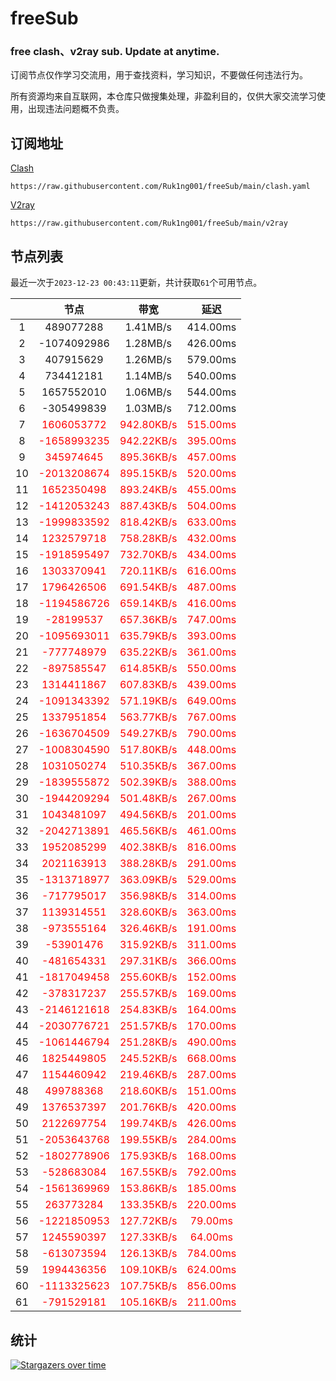# freeSub
### free clash、v2ray sub. Update at anytime.

订阅节点仅作学习交流用，用于查找资料，学习知识，不要做任何违法行为。

所有资源均来自互联网，本仓库只做搜集处理，非盈利目的，仅供大家交流学习使用，出现违法问题概不负责。

## 订阅地址
[Clash](https://raw.githubusercontent.com/Ruk1ng001/freeSub/main/clash.yaml)
```
https://raw.githubusercontent.com/Ruk1ng001/freeSub/main/clash.yaml
```
[V2ray](https://raw.githubusercontent.com/Ruk1ng001/freeSub/main/v2ray)
```
https://raw.githubusercontent.com/Ruk1ng001/freeSub/main/v2ray
```

## 节点列表

最近一次于`2023-12-23 00:43:11`更新，共计获取`61`个可用节点。

|  | 节点 | 带宽 | 延迟 |
|:-:|:--:|:--:|:--:|
 | 1 | 489077288 | 1.41MB/s | 414.00ms |
 | 2 | -1074092986 | 1.28MB/s | 426.00ms |
 | 3 | 407915629 | 1.26MB/s | 579.00ms |
 | 4 | 734412181 | 1.14MB/s | 540.00ms |
 | 5 | 1657552010 | 1.06MB/s | 544.00ms |
 | 6 | -305499839 | 1.03MB/s | 712.00ms |
 | 7 | <font color=red>1606053772</font> | <font color=red>942.80KB/s</font> | <font color=red>515.00ms</font> |
 | 8 | <font color=red>-1658993235</font> | <font color=red>942.22KB/s</font> | <font color=red>395.00ms</font> |
 | 9 | <font color=red>345974645</font> | <font color=red>895.36KB/s</font> | <font color=red>457.00ms</font> |
 | 10 | <font color=red>-2013208674</font> | <font color=red>895.15KB/s</font> | <font color=red>520.00ms</font> |
 | 11 | <font color=red>1652350498</font> | <font color=red>893.24KB/s</font> | <font color=red>455.00ms</font> |
 | 12 | <font color=red>-1412053243</font> | <font color=red>887.43KB/s</font> | <font color=red>504.00ms</font> |
 | 13 | <font color=red>-1999833592</font> | <font color=red>818.42KB/s</font> | <font color=red>633.00ms</font> |
 | 14 | <font color=red>1232579718</font> | <font color=red>758.28KB/s</font> | <font color=red>432.00ms</font> |
 | 15 | <font color=red>-1918595497</font> | <font color=red>732.70KB/s</font> | <font color=red>434.00ms</font> |
 | 16 | <font color=red>1303370941</font> | <font color=red>720.11KB/s</font> | <font color=red>616.00ms</font> |
 | 17 | <font color=red>1796426506</font> | <font color=red>691.54KB/s</font> | <font color=red>487.00ms</font> |
 | 18 | <font color=red>-1194586726</font> | <font color=red>659.14KB/s</font> | <font color=red>416.00ms</font> |
 | 19 | <font color=red>-28199537</font> | <font color=red>657.36KB/s</font> | <font color=red>747.00ms</font> |
 | 20 | <font color=red>-1095693011</font> | <font color=red>635.79KB/s</font> | <font color=red>393.00ms</font> |
 | 21 | <font color=red>-777748979</font> | <font color=red>635.22KB/s</font> | <font color=red>361.00ms</font> |
 | 22 | <font color=red>-897585547</font> | <font color=red>614.85KB/s</font> | <font color=red>550.00ms</font> |
 | 23 | <font color=red>1314411867</font> | <font color=red>607.83KB/s</font> | <font color=red>439.00ms</font> |
 | 24 | <font color=red>-1091343392</font> | <font color=red>571.19KB/s</font> | <font color=red>649.00ms</font> |
 | 25 | <font color=red>1337951854</font> | <font color=red>563.77KB/s</font> | <font color=red>767.00ms</font> |
 | 26 | <font color=red>-1636704509</font> | <font color=red>549.27KB/s</font> | <font color=red>790.00ms</font> |
 | 27 | <font color=red>-1008304590</font> | <font color=red>517.80KB/s</font> | <font color=red>448.00ms</font> |
 | 28 | <font color=red>1031050274</font> | <font color=red>510.35KB/s</font> | <font color=red>367.00ms</font> |
 | 29 | <font color=red>-1839555872</font> | <font color=red>502.39KB/s</font> | <font color=red>388.00ms</font> |
 | 30 | <font color=red>-1944209294</font> | <font color=red>501.48KB/s</font> | <font color=red>267.00ms</font> |
 | 31 | <font color=red>1043481097</font> | <font color=red>494.56KB/s</font> | <font color=red>201.00ms</font> |
 | 32 | <font color=red>-2042713891</font> | <font color=red>465.56KB/s</font> | <font color=red>461.00ms</font> |
 | 33 | <font color=red>1952085299</font> | <font color=red>402.38KB/s</font> | <font color=red>816.00ms</font> |
 | 34 | <font color=red>2021163913</font> | <font color=red>388.28KB/s</font> | <font color=red>291.00ms</font> |
 | 35 | <font color=red>-1313718977</font> | <font color=red>363.09KB/s</font> | <font color=red>529.00ms</font> |
 | 36 | <font color=red>-717795017</font> | <font color=red>356.98KB/s</font> | <font color=red>314.00ms</font> |
 | 37 | <font color=red>1139314551</font> | <font color=red>328.60KB/s</font> | <font color=red>363.00ms</font> |
 | 38 | <font color=red>-973555164</font> | <font color=red>326.46KB/s</font> | <font color=red>191.00ms</font> |
 | 39 | <font color=red>-53901476</font> | <font color=red>315.92KB/s</font> | <font color=red>311.00ms</font> |
 | 40 | <font color=red>-481654331</font> | <font color=red>297.31KB/s</font> | <font color=red>366.00ms</font> |
 | 41 | <font color=red>-1817049458</font> | <font color=red>255.60KB/s</font> | <font color=red>152.00ms</font> |
 | 42 | <font color=red>-378317237</font> | <font color=red>255.57KB/s</font> | <font color=red>169.00ms</font> |
 | 43 | <font color=red>-2146121618</font> | <font color=red>254.83KB/s</font> | <font color=red>164.00ms</font> |
 | 44 | <font color=red>-2030776721</font> | <font color=red>251.57KB/s</font> | <font color=red>170.00ms</font> |
 | 45 | <font color=red>-1061446794</font> | <font color=red>251.28KB/s</font> | <font color=red>490.00ms</font> |
 | 46 | <font color=red>1825449805</font> | <font color=red>245.52KB/s</font> | <font color=red>668.00ms</font> |
 | 47 | <font color=red>1154460942</font> | <font color=red>219.46KB/s</font> | <font color=red>287.00ms</font> |
 | 48 | <font color=red>499788368</font> | <font color=red>218.60KB/s</font> | <font color=red>151.00ms</font> |
 | 49 | <font color=red>1376537397</font> | <font color=red>201.76KB/s</font> | <font color=red>420.00ms</font> |
 | 50 | <font color=red>2122697754</font> | <font color=red>199.74KB/s</font> | <font color=red>426.00ms</font> |
 | 51 | <font color=red>-2053643768</font> | <font color=red>199.55KB/s</font> | <font color=red>284.00ms</font> |
 | 52 | <font color=red>-1802778906</font> | <font color=red>175.93KB/s</font> | <font color=red>168.00ms</font> |
 | 53 | <font color=red>-528683084</font> | <font color=red>167.55KB/s</font> | <font color=red>792.00ms</font> |
 | 54 | <font color=red>-1561369969</font> | <font color=red>153.86KB/s</font> | <font color=red>185.00ms</font> |
 | 55 | <font color=red>263773284</font> | <font color=red>133.35KB/s</font> | <font color=red>220.00ms</font> |
 | 56 | <font color=red>-1221850953</font> | <font color=red>127.72KB/s</font> | <font color=red>79.00ms</font> |
 | 57 | <font color=red>1245590397</font> | <font color=red>127.33KB/s</font> | <font color=red>64.00ms</font> |
 | 58 | <font color=red>-613073594</font> | <font color=red>126.13KB/s</font> | <font color=red>784.00ms</font> |
 | 59 | <font color=red>1994436356</font> | <font color=red>109.10KB/s</font> | <font color=red>624.00ms</font> |
 | 60 | <font color=red>-1113325623</font> | <font color=red>107.75KB/s</font> | <font color=red>856.00ms</font> |
 | 61 | <font color=red>-791529181</font> | <font color=red>105.16KB/s</font> | <font color=red>211.00ms</font> |


## 统计

[![Stargazers over time](https://starchart.cc/Ruk1ng001/freeSub.svg)](https://starchart.cc/Ruk1ng001/freeSub)